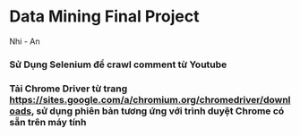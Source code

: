 # Data Mining Final Project
 Nhi - An

### Sử Dụng Selenium để crawl comment từ Youtube
### Tải Chrome Driver từ trang https://sites.google.com/a/chromium.org/chromedriver/downloads, sử dụng phiên bản tương ứng với trình duyệt Chrome có sẵn trên máy tính
